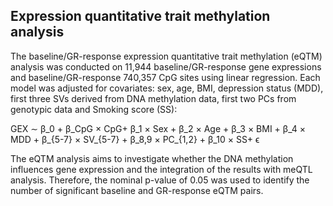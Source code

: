 ## Expression quantitative trait methylation analysis

The baseline/GR-response expression quantitative trait methylation (eQTM) analysis was conducted on 11,944 baseline/GR-response gene expressions and baseline/GR-response 740,357 CpG sites using linear regression. Each model was adjusted for covariates: sex, age, BMI, depression status (MDD), first three SVs derived from DNA methylation data, first two PCs from genotypic data and Smoking score (SS):  

GEX ∼ β_0 + β_CpG × CpG+ β_1 × Sex + β_2 × Age + β_3 × BMI + β_4 × MDD + β_{5-7} × SV_{5-7} + β_8,9 × PC_{1,2} + β_10 × SS+ ϵ 

The eQTM analysis aims to investigate whether the DNA methylation influences gene expression and the integration of the results with meQTL analysis. Therefore, the nominal p-value of 0.05 was used to identify the number of significant baseline and GR-response eQTM pairs.
